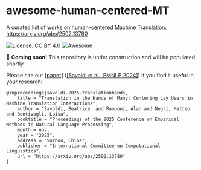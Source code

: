 # awesome-human-centered-MT
A curated list of works on human-centered Machine Translation. https://arxiv.org/abs/2502.13780

[![License: CC BY 4.0](https://img.shields.io/badge/License-CC%20BY%204.0-lightgrey.svg)](https://creativecommons.org/licenses/by/4.0/) [![Awesome](https://cdn.rawgit.com/sindresorhus/awesome/d7305f38d29fed78fa85652e3a63e154dd8e8829/media/badge.svg)](https://github.com/sindresorhus/awesome)

🚧 **Coming soon!** This repository is under construction and will be populated shortly.

Please cite our [[paper]](https://arxiv.org/abs/2006.00632) ([[Savoldi et al., EMNLP 2024]](https://arxiv.org/abs/2502.13780)) if you find it useful in your research:
```
@inproceedings{savoldi-2025-translationhands,
    title = "Translation in the Hands of Many: Centering Lay Users in Machine Translation Interactions",
    author = "Savoldi, Beatrice  and Ramponi, Alan and Negri, Matteo and Bentivogli, Luisa",
    booktitle = "Proceedings of the 2025 Conference on Empirical Methods in Natural Language Processing",
    month = nov,
    year = "2025",
    address = "Suzhou, China",
    publisher = "International Committee on Computational Linguistics",
    url = "https://arxiv.org/abs/2502.13780"
}
```
